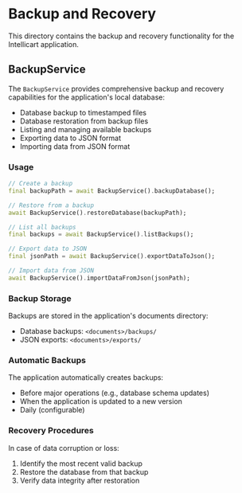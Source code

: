 # Backup and Recovery

This directory contains the backup and recovery functionality for the Intellicart application.

## BackupService

The `BackupService` provides comprehensive backup and recovery capabilities for the application's local database:

- Database backup to timestamped files
- Database restoration from backup files
- Listing and managing available backups
- Exporting data to JSON format
- Importing data from JSON format

### Usage

```dart
// Create a backup
final backupPath = await BackupService().backupDatabase();

// Restore from a backup
await BackupService().restoreDatabase(backupPath);

// List all backups
final backups = await BackupService().listBackups();

// Export data to JSON
final jsonPath = await BackupService().exportDataToJson();

// Import data from JSON
await BackupService().importDataFromJson(jsonPath);
```

### Backup Storage

Backups are stored in the application's documents directory:
- Database backups: `<documents>/backups/`
- JSON exports: `<documents>/exports/`

### Automatic Backups

The application automatically creates backups:
- Before major operations (e.g., database schema updates)
- When the application is updated to a new version
- Daily (configurable)

### Recovery Procedures

In case of data corruption or loss:
1. Identify the most recent valid backup
2. Restore the database from that backup
3. Verify data integrity after restoration